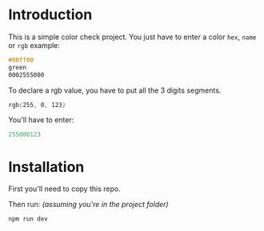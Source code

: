# Introduction
This is a simple color check project. You just have to enter a color `hex`, `name` or `rgb` example:

```css
#00ff00
green
0002555000
```

To declare a rgb value, you have to put all the 3 digits segments.
```css
rgb(255, 0, 123)
```
You'll have to enter:
```js
255000123
```

# Installation
First you'll need to copy this repo.

Then run: _(assuming you're in the project folder)_
```bash
npm run dev
```